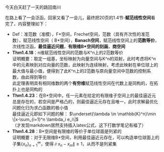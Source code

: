今天白天赶了一天的路回南川

在路上看了一会泛函，回家又看了一会儿，最终把20页的1.4节-**赋范线性空间**看完了，内容整理如下：
* Def：准范数（准模），F\*空间，Frechet空间，范数（具有齐次性的准范数），赋范线性空间（ B\*空间），**Banach空间**，赋范线性空间上的**范数等价**，次线性泛函，**最佳逼近问题**，**有限维B*空间的刻画**，**商空间**
* **Thm1.4.18**：n维赋范线性空间的范数与K^n上的2范数等价  
证明概要：取定一组基，坐标映射为向量空间与K^n的双射，此时考虑将K^n中的元素映到对应向量的范数，此映射为连续映射，考虑此映射在单位球上的最大值与最小值，便得到了此K^n上的2范数与原向量空间中范数的控制系数，由此得到等价  
此定理表明具有相同维数的两个**有穷维**赋范线性空间在代数上是同构的，在拓扑上也是同构的
* **Thm1.4.23**：在B\*空间中，任一元素在给定的有限维子空间上的最佳逼近元总是存在的，若空间是严格凸的，则最佳逼近元存在且唯一，此时求解最优化问题化归为求凸函数的极小值  
最佳逼近元即如下问题的解： $\underset{\lambda \in \mathbb{K}^n}\min  \|x-\sum_{i=1}^n \lambda_i e_i\|$  
（才发现markdown居然支持插入latex公式，这下打数学笔记有福了）
* **Thm1.4.28**：B\*空间是有限维的等价于单位球面是列紧的  
证明概要：对于无限维B\*空间，利用最佳逼近元存在，可以构造单位球面上的子集$\{x_n\}_{n=1}^{\infty}$，使得$\|x_n-x_m\|\geq1$，从而不是列紧集

